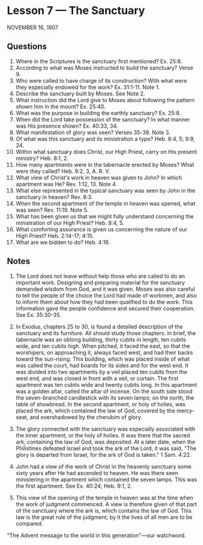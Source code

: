 # Lesson 7 — The Sanctuary

NOVEMBER 16, 1907

## Questions

1. Where in the Scriptures is the sanctuary first mentioned? Ex. 25:8.
2. According to what was Moses instructed to build the sanctuary? Verse 9.
3. Who were called to have charge of its construction? With what were they especially endowed for the work? Ex. 31:1-11. Note 1.
4. Describe the sanctuary built by Moses. See Note 2.
5. What instruction did the Lord give to Moses about following the pattern shown him in the mount? Ex. 25:40.
6. What was the purpose in building the earthly sanctuary? Ex. 25:8.
7. When did the Lord take possession of the sanctuary? In what manner was His presence shown? Ex. 40:33, 34.
8. What manifestation of glory was seen? Verses 35-38. Note 3.
9. Of what was this sanctuary and its ministration a type? Heb. 8:4, 5; 9:9, 24.
10. Within what sanctuary does Christ, our High Priest, carry on His present ministry? Heb. 8:1, 2.
11. How many apartments were in the tabernacle erected by Moses? What were they called? Heb. 9:2, 3, A. R. V.
12. What view of Christ's work in heaven was given to John? In which apartment was He? Rev. 1:12, 13. Note 4.
13. What else represented in the typical sanctuary was seen by John in the sanctuary in heaven? Rev. 8:3.
14. When the second apartment of the temple in heaven was opened, what was seen? Rev. 11:19. Note 5.
15. What has been given us that we might fully understand concerning the ministration of our High Priest? Heb. 8:4, 5.
16. What comforting assurance is given us concerning the nature of our High Priest? Heb. 2:14-17; 4:15.
17. What are we bidden to do? Heb. 4:16.

## Notes

1. The Lord does not leave without help those who are called to do an important work. Designing and preparing material for the sanctuary demanded wisdom from God, and it was given. Moses was also careful to tell the people of the choice the Lord had made of workmen, and also to inform them about how they had been qualified to do the work. This information gave the people confidence and secured their cooperation. See Ex. 35:30-35.

2. In Exodus, chapters 25 to 30, is found a detailed description of the sanctuary and its furniture. All should study those chapters. In brief, the tabernacle was an oblong building, thirty cubits in length, ten cubits wide, and ten cubits high. When pitched, it faced the east, so that the worshipers, on approaching it, always faced west, and had their backs toward the sun-rising. This building, which was placed inside of what was called the court, had boards for its sides and for the west end. It was divided into two apartments by a veil placed ten cubits from the west end, and was closed in front with a veil, or curtain. The first apartment was ten cubits wide and twenty cubits long. In this apartment was a golden altar, called the altar of incense. On the south side stood the seven-branched candlestick with its seven lamps; on the north, the table of showbread. In the second apartment, or holy of holies, was placed the ark, which contained the law of God, covered by the mercy-seat, and overshadowed by the cherubim of glory.

3. The glory connected with the sanctuary was especially associated with the inner apartment, or the holy of holies. It was there that the sacred ark, containing the law of God, was deposited. At a later date, when the Philistines defeated Israel and took the ark of the Lord, it was said, "The glory is departed from Israel, for the ark of God is taken." 1 Sam. 4:22.

4. John had a view of the work of Christ in the heavenly sanctuary some sixty years after He had ascended to heaven. He was there seen ministering in the apartment which contained the seven lamps. This was the first apartment. See Ex. 40:24; Heb. 9:1, 2.

5. This view of the opening of the temple in heaven was at the time when the work of judgment commenced. A view is therefore given of that part of the sanctuary where the ark is, which contains the law of God. This law is the great rule of the judgment; by it the lives of all men are to be compared.

"The Advent message to the world in this generation"—our watchword.